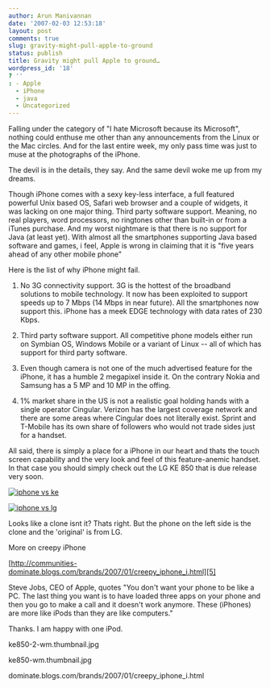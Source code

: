 ```yaml
---
author: Arun Manivannan
date: '2007-02-03 12:53:18'
layout: post
comments: true
slug: gravity-might-pull-apple-to-ground
status: publish
title: Gravity might pull Apple to ground…
wordpress_id: '18'
? ''
: - Apple
  - iPhone
  - java
  - Uncategorized
---
```


Falling under the category of "I hate Microsoft because its Microsoft",
nothing could enthuse me other than any announcements from the Linux or the
Mac circles. And for the last entire week, my only pass time was just to muse
at the photographs of the iPhone.

The devil is in the details, they say. And the same devil woke me up from my
dreams.

Though iPhone comes with a sexy key-less interface, a full featured powerful
Unix based OS, Safari web browser and a couple of widgets, it was lacking on
one major thing. Third party software support. Meaning, no real players, word
processors, no ringtones other than built-in or from a iTunes purchase. And my
worst nightmare is that there is no support for Java (at least yet). With
almost all the smartphones supporting Java based software and games, i feel,
Apple is wrong in claiming that it is "five years ahead of any other mobile
phone"

Here is the list of why iPhone might fail.

1) No 3G connectivity support. 3G is the hottest of the broadband solutions to
mobile technology. It now has been exploited to support speeds up to 7 Mbps
(14 Mbps in near future). All the smartphones now support this. iPhone has a
meek EDGE technology with data rates of 230 Kbps.

2) Third party software support. All competitive phone models either run on
Symbian OS, Windows Mobile or a variant of Linux -- all of which has support
for third party software.

3) Even though camera is not one of the much advertised feature for the
iPhone, it has a humble 2 megapixel inside it. On the contrary Nokia and
Samsung has a 5 MP and 10 MP in the offing.

4) 1% market share in the US is not a realistic goal holding hands with a
single operator Cingular. Verizon has the largest coverage network and there
are some areas where Cingular does not literally exist. Sprint and T-Mobile
has its own share of followers who would not trade sides just for a handset.

All said, there is simply a place for a iPhone in our heart and thats the
touch screen capability and the very look and feel of this feature-anemic
handset. In that case you should simply check out the LG KE 850 that is due
release very soon.

[![iphone vs ke][1]][2]

[![iphone vs lg][3]][4]

Looks like a clone isnt it? Thats right. But the phone on the left side is the
clone and the 'original' is from LG.

More on creepy iPhone

[http://communities-dominate.blogs.com/brands/2007/01/creepy_iphone_i.html][5]

Steve Jobs, CEO of Apple, quotes "You don't want your phone to be like a PC.
The last thing you want is to have loaded three apps on your phone and then
you go to make a call and it doesn't work anymore. These (iPhones) are more
like iPods than they are like computers."

Thanks. I am happy with one iPod.

   [1]: http://beanpicks.wordpress.com/files/2007/02/iphone-vs-
ke850-2-wm.thumbnail.jpg

   [2]: http://beanpicks.wordpress.com/files/2007/02/iphone-vs-ke850-2-wm.jpg
(iphone vs ke)

   [3]: http://beanpicks.wordpress.com/files/2007/02/iphone-vs-
ke850-wm.thumbnail.jpg

   [4]: http://beanpicks.wordpress.com/files/2007/02/iphone-vs-ke850-wm.jpg
(iphone vs lg)

   [5]: http://communities-
dominate.blogs.com/brands/2007/01/creepy_iphone_i.html

